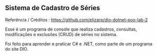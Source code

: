 ## Sistema de Cadastro de Séries

Referência / Créditos : https://github.com/elizarp/dio-dotnet-poo-lab-2

Esse é um programa de console que realiza cadastros, consultas, modificações e exclusões (CRUD) de séries no sistema.

Foi feito para aprender e praticar C# e .NET, como parte de um programa do site DIO.
